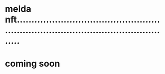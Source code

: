 # melda nft...........................................................................................................
# coming soon
